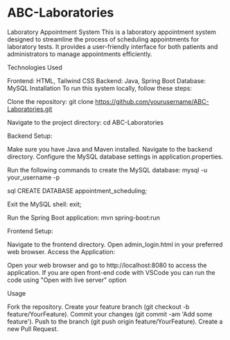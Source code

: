 # ABC-Laboratories
 Laboratory Appointment System
This is a laboratory appointment system designed to streamline the process of scheduling appointments for laboratory tests. It provides a user-friendly interface for both patients and administrators to manage appointments efficiently.

Technologies Used

Frontend: HTML, Tailwind CSS
Backend: Java, Spring Boot
Database: MySQL
Installation
To run this system locally, follow these steps:

Clone the repository:
git clone https://github.com/yourusername/ABC-Laboratories.git

Navigate to the project directory:
cd ABC-Laboratories


Backend Setup:

Make sure you have Java and Maven installed.
Navigate to the backend directory.
Configure the MySQL database settings in application.properties.

Run the following commands to create the MySQL database:
mysql -u your_username -p

sql
CREATE DATABASE appointment_scheduling;

Exit the MySQL shell:
exit;

Run the Spring Boot application:
mvn spring-boot:run


Frontend Setup:

Navigate to the frontend directory.
Open admin_login.html in your preferred web browser.
Access the Application:

Open your web browser and go to http://localhost:8080 to access the application.
If you are open front-end code with VSCode you can run the code using "Open with live server" option

Usage

Fork the repository.
Create your feature branch (git checkout -b feature/YourFeature).
Commit your changes (git commit -am 'Add some feature').
Push to the branch (git push origin feature/YourFeature).
Create a new Pull Request.
